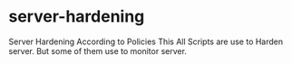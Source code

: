 # server-hardening
Server Hardening According to Policies
This All Scripts are use to Harden server.
But some of them use to monitor server.
